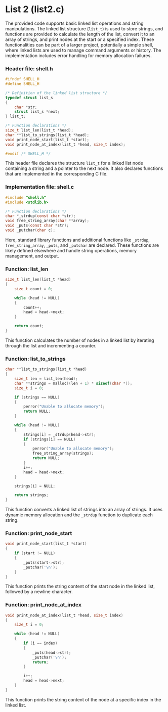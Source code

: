 # List 2 (list2.c)

The provided code supports basic linked list operations and string manipulations. The linked list structure (`list_t`) is used to store strings, and functions are provided to calculate the length of the list, convert it to an array of strings, and print nodes at the start or a specified index. These functionalities can be part of a larger project, potentially a simple shell, where linked lists are used to manage command arguments or history. The implementation includes error handling for memory allocation failures.

### Header file: shell.h

```c
#ifndef SHELL_H
#define SHELL_H

/* Definition of the linked list structure */
typedef struct list_s
{
    char *str;
    struct list_s *next;
} list_t;

/* Function declarations */
size_t list_len(list_t *head);
char **list_to_strings(list_t *head);
void print_node_start(list_t *start);
void print_node_at_index(list_t *head, size_t index);

#endif /* SHELL_H */
```

This header file declares the structure `list_t` for a linked list node containing a string and a pointer to the next node. It also declares functions that are implemented in the corresponding C file.

### Implementation file: shell.c

```c
#include "shell.h"
#include <stdlib.h>

/* Function declarations */
char *_strdup(const char *str);
void free_string_array(char **array);
void _puts(const char *str);
void _putchar(char c);
```

Here, standard library functions and additional functions like `_strdup`, `free_string_array`, `_puts`, and `_putchar` are declared. These functions are likely defined elsewhere and handle string operations, memory management, and output.

### Function: list_len

```c
size_t list_len(list_t *head)
{
    size_t count = 0;

    while (head != NULL)
    {
        count++;
        head = head->next;
    }

    return count;
}
```

This function calculates the number of nodes in a linked list by iterating through the list and incrementing a counter.

### Function: list_to_strings

```c
char **list_to_strings(list_t *head)
{
    size_t len = list_len(head);
    char **strings = malloc((len + 1) * sizeof(char *));
    size_t i = 0;

    if (strings == NULL)
    {
        perror("Unable to allocate memory");
        return NULL;
    }

    while (head != NULL)
    {
        strings[i] = _strdup(head->str);
        if (strings[i] == NULL)
        {
            perror("Unable to allocate memory");
            free_string_array(strings);
            return NULL;
        }
        i++;
        head = head->next;
    }

    strings[i] = NULL;

    return strings;
}
```

This function converts a linked list of strings into an array of strings. It uses dynamic memory allocation and the `_strdup` function to duplicate each string.

### Function: print_node_start

```c
void print_node_start(list_t *start)
{
    if (start != NULL)
    {
        _puts(start->str);
        _putchar('\n');
    }
}
```

This function prints the string content of the start node in the linked list, followed by a newline character.

### Function: print_node_at_index

```c
void print_node_at_index(list_t *head, size_t index)
{
    size_t i = 0;

    while (head != NULL)
    {
        if (i == index)
        {
            _puts(head->str);
            _putchar('\n');
            return;
        }

        i++;
        head = head->next;
    }
}
```

This function prints the string content of the node at a specific index in the linked list.
